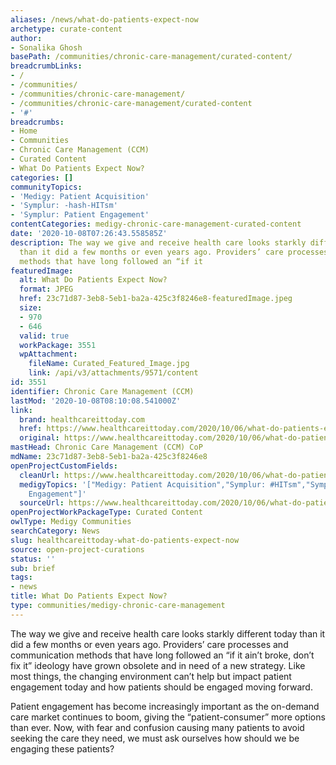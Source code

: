 ```yaml
---
aliases: /news/what-do-patients-expect-now
archetype: curate-content
author:
- Sonalika Ghosh
basePath: /communities/chronic-care-management/curated-content/
breadcrumbLinks:
- /
- /communities/
- /communities/chronic-care-management/
- /communities/chronic-care-management/curated-content
- '#'
breadcrumbs:
- Home
- Communities
- Chronic Care Management (CCM)
- Curated Content
- What Do Patients Expect Now?
categories: []
communityTopics:
- 'Medigy: Patient Acquisition'
- 'Symplur: -hash-HITsm'
- 'Symplur: Patient Engagement'
contentCategories: medigy-chronic-care-management-curated-content
date: '2020-10-08T07:26:43.558585Z'
description: The way we give and receive health care looks starkly different today
  than it did a few months or even years ago. Providers’ care processes and communication
  methods that have long followed an “if it
featuredImage:
  alt: What Do Patients Expect Now?
  format: JPEG
  href: 23c71d87-3eb8-5eb1-ba2a-425c3f8246e8-featuredImage.jpeg
  size:
  - 970
  - 646
  valid: true
  workPackage: 3551
  wpAttachment:
    fileName: Curated_Featured_Image.jpg
    link: /api/v3/attachments/9571/content
id: 3551
identifier: Chronic Care Management (CCM)
lastMod: '2020-10-08T08:10:08.541000Z'
link:
  brand: healthcareittoday.com
  href: https://www.healthcareittoday.com/2020/10/06/what-do-patients-expect-now-hitsm-chat-topic/
  original: https://www.healthcareittoday.com/2020/10/06/what-do-patients-expect-now-hitsm-chat-topic/
mastHead: Chronic Care Management (CCM) CoP
mdName: 23c71d87-3eb8-5eb1-ba2a-425c3f8246e8
openProjectCustomFields:
  cleanUrl: https://www.healthcareittoday.com/2020/10/06/what-do-patients-expect-now-hitsm-chat-topic/
  medigyTopics: '["Medigy: Patient Acquisition","Symplur: #HITsm","Symplur: Patient
    Engagement"]'
  sourceUrl: https://www.healthcareittoday.com/2020/10/06/what-do-patients-expect-now-hitsm-chat-topic/
openProjectWorkPackageType: Curated Content
owlType: Medigy Communities
searchCategory: News
slug: healthcareittoday-what-do-patients-expect-now
source: open-project-curations
status: ''
sub: brief
tags:
- news
title: What Do Patients Expect Now?
type: communities/medigy-chronic-care-management
---
```


<p>The way we give and receive health care looks starkly different today than it did a few months or even years ago. Providers’ care processes and communication methods that have long followed an “if it ain’t broke, don’t fix it” ideology have grown obsolete and in need of a new strategy. Like most things, the changing environment can’t help but impact patient engagement today and how patients should be engaged moving forward.</p><p>Patient engagement has become increasingly important as the on-demand care market continues to boom, giving the “patient-consumer” more options than ever. Now, with fear and confusion causing many patients to avoid seeking the care they need, we must ask ourselves how should we be engaging these patients?</p>